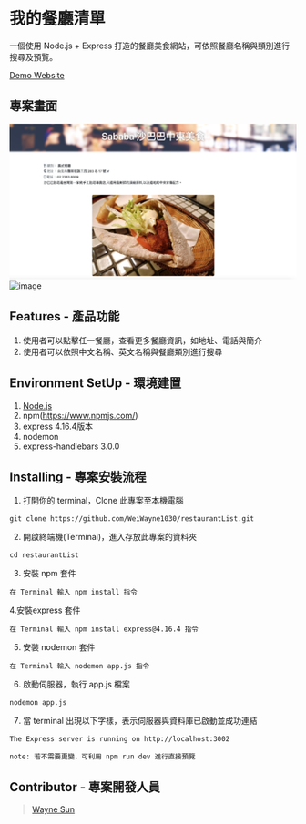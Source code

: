 # 我的餐廳清單

一個使用 Node.js + Express 打造的餐廳美食網站，可依照餐廳名稱與類別進行搜尋及預覽。

[Demo Website](http://localhost:3002/)


## 專案畫面
![image](https://github.com/WeiWayne1030/restaurantList/blob/main/public/description.png)
![image](https://github.com/WeiWayne1030/restaurantList/blob/main/public/index.png)


## Features - 產品功能

1. 使用者可以點擊任一餐廳，查看更多餐廳資訊，如地址、電話與簡介
2. 使用者可以依照中文名稱、英文名稱與餐廳類別進行搜尋

## Environment SetUp - 環境建置

1. [Node.js](https://nodejs.org/en/)
2. npm(https://www.npmjs.com/)
3. express 4.16.4版本
4. nodemon
5. express-handlebars 3.0.0

## Installing - 專案安裝流程

1. 打開你的 terminal，Clone 此專案至本機電腦

```
git clone https://github.com/WeiWayne1030/restaurantList.git
```

2. 開啟終端機(Terminal)，進入存放此專案的資料夾

```
cd restaurantList
```

3. 安裝 npm 套件

```
在 Terminal 輸入 npm install 指令
```
4.安裝express 套件

```
在 Terminal 輸入 npm install express@4.16.4 指令
```

5. 安裝 nodemon 套件

```
在 Terminal 輸入 nodemon app.js 指令
```

6. 啟動伺服器，執行 app.js 檔案

```
nodemon app.js
```

7. 當 terminal 出現以下字樣，表示伺服器與資料庫已啟動並成功連結

```
The Express server is running on http://localhost:3002
```

```
note: 若不需要更變，可利用 npm run dev 進行直接預覽
```

## Contributor - 專案開發人員

> [Wayne Sun]([https://github.com/WeiWayne1030])
